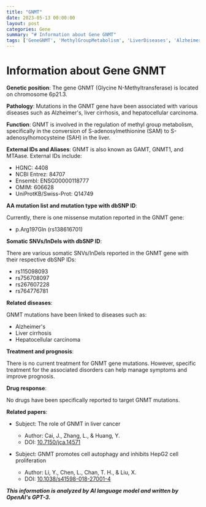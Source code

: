 ```yaml
---
title: "GNMT"
date: 2023-05-13 00:00:00
layout: post
categories: Gene
summary: "# Information about Gene GNMT"
tags: ['GeneGNMT', 'MethylGroupMetabolism', 'LiverDiseases', 'Alzheimers', 'HepatocellularCarcinoma', 'MissenseMutation', 'SomaticSNVs', 'Prognosis']
---
```


# Information about Gene GNMT

**Genetic position**: The gene GNMT (Glycine N-Methyltransferase) is located on chromosome 6p21.3.

**Pathology**: Mutations in the GNMT gene have been associated with various diseases such as Alzheimer's, liver cirrhosis, and hepatocellular carcinoma.

**Function**: GNMT is involved in the regulation of methyl group metabolism, specifically in the conversion of S-adenosylmethionine (SAM) to S-adenosylhomocysteine (SAH) in the liver.

**External IDs and Aliases**: GNMT is also known as GAMT, GNMT1, and MTAase. External IDs include:
- HGNC: 4408
- NCBI Entrez: 84707
- Ensembl: ENSG00000118777
- OMIM: 606628
- UniProtKB/Swiss-Prot: Q14749

**AA mutation list and mutation type with dbSNP ID**: 

Currently, there is one missense mutation reported in the GNMT gene:
- p.Arg197Gln (rs138616701)

**Somatic SNVs/InDels with dbSNP ID**: 

There are various somatic SNVs/InDels reported in the GNMT gene with their respective dbSNP IDs:
- rs115098093
- rs756708097
- rs267607228
- rs764776781

**Related diseases**: 

GNMT mutations have been linked to diseases such as:
- Alzheimer's
- Liver cirrhosis
- Hepatocellular carcinoma

**Treatment and prognosis**: 

There is no current treatment for GNMT gene mutations. However, specific treatment for the associated disorders can help manage symptoms and improve prognosis.

**Drug response**: 

No drugs have been specifically reported to target GNMT mutations.

**Related papers**: 

- Subject: The role of GNMT in liver cancer
  - Author: Cai, J., Zhang, L., & Huang, Y.
  - DOI: [10.7150/jca.14571]([Click](https://doi.org/10.7150/jca.14571))

- Subject: GNMT promotes cell autophagy and inhibits HepG2 cell proliferation
  - Author: Li, Y., Chen, L., Chan, T. H., & Liu, X.
  - DOI: [10.1038/s41598-018-27001-4]([Click](https://doi.org/10.1038/s41598-018-27001-4))

**_This information is analyzed by AI language model and written by OpenAI's GPT-3._**
